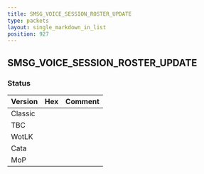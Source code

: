 ```yaml
---
title: SMSG_VOICE_SESSION_ROSTER_UPDATE
type: packets
layout: single_markdown_in_list
position: 927
---
```


## SMSG_VOICE_SESSION_ROSTER_UPDATE

### Status

Version    | Hex        | Comment
---------- | ---------- | ---------- 
Classic    |            |
TBC        |            |
WotLK      |            |
Cata       |            |
MoP        |            |